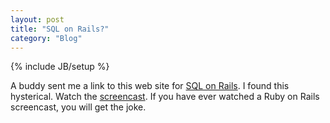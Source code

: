 ```yaml
---
layout: post
title: "SQL on Rails?"
category: "Blog"
---
```

{% include JB/setup %}

A buddy sent me a link to this web site for [SQL on Rails](http://sqlonrails.org/). I found this hysterical. Watch the [screencast](http://sqlonrails.org/screencast). If you have ever watched a Ruby on Rails screencast, you will get the joke.